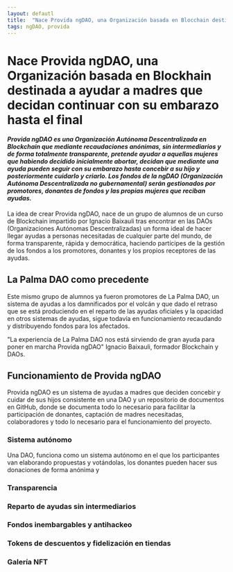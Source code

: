 ```yaml
---
layout: defautl
title:  "Nace Provida ngDAO, una Organización basada en Blocchain destinada a ayudar a madreas que decidan continuear con su embarazo hasta el final"
tags: ngDAO, provida
---
```

# Nace Provida ngDAO, una Organización basada en Blockhain destinada a ayudar a madres que decidan continuar con su embarazo hasta el final

#### *Provida ngDAO es una Organización Autónoma Descentralizada en Blockchain que mediante recaudaciones anónimas, sin intermediarios y de forma totalmente transparente, pretende ayudar a aquellas mujeres que habiendo decidido inicialmente abortar, decidan que mediante una ayuda pueden seguir con su embarazo hasta concebir a su hijo y posteriormente cuidarlo y criarlo. Los fondos de la ngDAO (Organización Autónoma Descentralizada no gubernamental) serán gestionados por promotores, donantes de fondos y las propias mujeres que reciban ayudas.*

La idea de crear Provida ngDAO, nace de un grupo de alumnos de un curso de Blockchain impartido por Ignacio Baixauli tras encontrar en las DAOs (Organizaciones Autónomas Descentralizadas) un forma ideal de hacer llegar ayudas a personas necesitadas de cualquier parte del mundo, de forma transparente, rápida y democrática, haciendo partícipes de la gestión de los fondos a los promotores, donantes y los propios receptores de las ayudas.

## La Palma DAO como precedente

Este mismo grupo de alumnos ya fueron promotores de La Palma DAO, un sistema de ayudas a los damnificados por el volcán y que dado el retraso que se está produciendo en el reparto de las ayudas oficiales y la opacidad en otros sistemas de ayudas, sigue todavía en funcionamiento recaudando y distribuyendo fondos para los afectados.

"La experiencia de La Palma DAO nos está sirviendo de gran ayuda para poner en marcha Provida ngDAO" Ignacio Baixauli, formador Blockchain y DAOs.

## Funcionamiento de Provida ngDAO

Provida ngDAO es un sistema de ayudas a madres que deciden concebir y cuidar de sus hijos consistente en una DAO y un repositorio de documentos en GitHub, donde se documenta todo lo necesario para facilitar la participación de donantes, captación de madres necesitadas, colaboradores y todo lo necesario para el funcionamiento del proyecto.

### Sistema autónomo

Una DAO, funciona como un sistema autónomo en el que los participantes van elaborando propuestas y votándolas, los donantes pueden hacer sus donaciones de forma anónima y 

### Transparencia

### Reparto de ayudas sin intermediarios

### Fondos inembargables y antihackeo

### Tokens de descuentos y fidelización en tiendas

### Galería NFT

